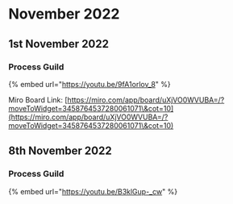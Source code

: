 # November 2022

## 1st November 2022

### Process Guild

{% embed url="https://youtu.be/9fA1orlov_8" %}

Miro Board Link: [https://miro.com/app/board/uXjVO0WVUBA=/?moveToWidget=3458764537280061071\&cot=10](https://miro.com/app/board/uXjVO0WVUBA=/?moveToWidget=3458764537280061071\&cot=10)

## 8th November 2022

### Process Guild

{% embed url="https://youtu.be/B3klGup-_cw" %}
